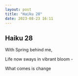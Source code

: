 ```yaml
---
layout: post
title: "Haiku 28"
date: 2023-08-23 16:11
---
```

Haiku 28
-

With Spring behind me,

Life now sways in vibrant bloom -

What comes is change
